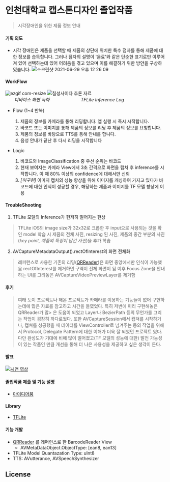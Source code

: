 # 인천대학교 캡스톤디자인 졸업작품<br>
> 시각장애인을 위한 제품 정보 안내<br>
#### 기획 의도
- 시각 장애인은 제품을 선택할 때 제품의 상단에 위치한 특수 점자를 통해 제품에 대한 정보를 습득합니다. 그러나 점자의 설명이 '음료'와 같은  단순한 표기로만 이루어져 있어 선택하는데 있어 어려움을 겪고 있으며 이를 해결하기 위한 방안을 구상하였습니다.
![스크린샷 2021-06-29 오후 12 26 09](https://user-images.githubusercontent.com/48645631/123732792-693a6380-d8d5-11eb-9980-a0a042ad8112.png)

#### WorkFlow
![ezgif com-resize](https://user-images.githubusercontent.com/48645631/123733751-12358e00-d8d7-11eb-8871-0719aabb4f45.gif) ![칠성사이다 추론 자료](https://user-images.githubusercontent.com/48645631/123734611-9c322680-d8d8-11eb-8fe4-8ef998ba2beb.gif)
<br>　　_디바이스 화면 녹화_　　　　　　　_TFLite Inference Log_

- Flow (1~4 반복)
  1. 제품의 정보를 카메라를 통해 리딩합니다. 앱 실행 시 즉시 시작합니다.
  2. 바코드 또는 이미지를 통해 제품의 정보를 리딩 후 제품의 정보를 요청합니다.
  3. 제품의 정보를 바탕으로 TTS를 통해 안내를 합니다.
  4. 음성 안내가 끝난 후 다시 리딩을 시작합니다

- Logic
  1. 바코드와 ImageClassification 중 우선 순위는 바코드
  2. 현재 보여지는 카메라 View에서 3초 간격으로 화면을 캡처 후 inference를 시작합니다. 이 때 80% 이상의 confidence에 대해서만 신뢰
  3. _[미구현]_ 이미지 캡처의 성능 향상을 위해 이미지를 캐싱하여 가지고 있다가 바코드에 대한 인식이 성공할 경우, 해당하는 제품과 이미지를 TF 모델 향상에 이용

#### TroubleShooting
  1. TFLite 모델의 Inference가 현저히 떨어지는 현상
  > TFLite iOS의 image size가 32x32로 크롭한 후 input으로 사용되는 것을 확인
  > model 학습 시 제품의 전체 사진, resizing 된 사진, 제품의 중간 부분의 사진(_key point, 제품의 특징이 담긴 사진_)을 추가 학습
  2. AVCaptureMetadataOutput().rectOfInterest의 화면 전체화
  > 레퍼런스로 사용한 기존의 리딩([QRReader](https://github.com/s1gnature/INU_Corona_QRReader))은 화면 중앙에서만 인식이 가능했음
  > rectOfInterest를 제거하면 구역이 전체 화면이 됨
  > 이후 Focus Zone을 안내하는 UI를 그려놓은 AVCaptureVideoPreviewLayer를 제거함
    
#### 후기
> 여태 토이 프로젝트나 해온 프로젝트가 카메라를 이용하는 기능들이 없어 구현하는데에 많은 자료를 참고하고 시간을 들였었다. 특히 저번에 미리 구현해놓은 QRReader가 많> 은 도움이 되었고 Layer나 BezierPath 등의 무언가를 그리는 작업이 굉장히 까다로웠다. 
> 또한 AVCaptureSession에서 캡쳐를 시작하거나, 캡쳐를 성공했을 때 데이터를 ViewController로 넘겨주는 등의 작업을 위해서 Protocol, Delegate Pattern에 대한 이해가 더욱 잘 되었던 프로젝트 였다.
> 다만 완성도가 기대에 비해 많이 떨어졌고(TF 모델의 성능에 대한) 발전 가능성이 있는 작품인 만큼 개선을 통해 더 나은 사용성을 제공하고 싶은 생각이 든다.

#### 발표 
[![시연 영상](http://img.youtube.com/vi/n_91SqxkM08/0.jpg)](https://youtu.be/n_91SqxkM08) 

#### 졸업작품 제출 및 기능 설명
- [아이디어붐](http://www.ideaboom.net/page/project_detail.php?seq=2128)

#### Library
- [TFLite](https://www.tensorflow.org/lite?hl=ko)

#### 기능 개발
- [QRReader](https://github.com/s1gnature/INU_Corona_QRReader) 를 레퍼런스로 한 BarcodeReader View 
  - AVMetaDataObject.ObjectType: [ean8, ean13]
- TFLite Model Quantazation Type: uInt8
- TTS: AVutterance, AVSpeechSynthesizer

License
----

